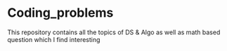 # Coding_problems
This repository contains all the topics of DS &amp; Algo as well as math based question which I find interesting
